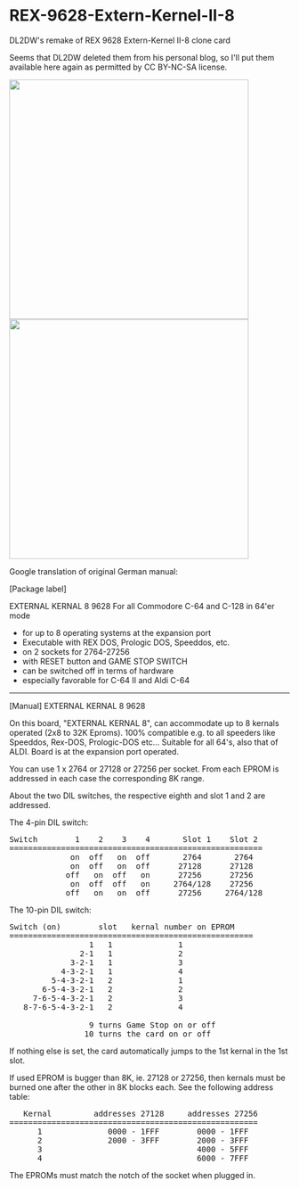# REX-9628-Extern-Kernel-II-8
DL2DW's remake of REX 9628 Extern-Kernel II-8 clone card 

Seems that DL2DW deleted them from his personal blog, so I'll put them available here again as permitted by CC BY-NC-SA license.

<img src="https://user-images.githubusercontent.com/229321/57842463-3b693200-77d5-11e9-8fe7-fea695310f6e.png" width="430"><img src="https://user-images.githubusercontent.com/229321/57842492-5340b600-77d5-11e9-92e2-29e8e72078ab.png" width="430">

Google translation of original German manual:

[Package label]

EXTERNAL KERNAL 8 9628
For all Commodore C-64 and C-128 in 64'er mode
- for up to 8 operating systems at the expansion port
- Executable with REX DOS, Prologic DOS, Speeddos, etc.
- on 2 sockets for 2764-27256
- with RESET button and GAME STOP SWITCH
- can be switched off in terms of hardware
- especially favorable for C-64 II and Aldi C-64

*********

[Manual]
EXTERNAL KERNAL 8 9628

On this board, "EXTERNAL KERNAL 8", can accommodate up to 8 kernals
operated (2x8 to 32K Eproms). 100% compatible e.g. to all speeders like Speeddos,
Rex-DOS, Prologic-DOS etc... Suitable for all 64's, also that of ALDI. Board is 
at the expansion port operated.

You can use 1 x 2764 or 27128 or 27256 per socket. From
each EPROM is addressed in each case the corresponding 8K range.

About the two DIL switches, the respective eighth and slot 1
and 2 are addressed.

The 4-pin DIL switch:
<pre>
Switch        1    2    3    4       Slot 1    Slot 2
======================================================
             on  off   on  off       2764       2764
             on  off   on  off      27128      27128
            off   on  off   on      27256      27256
             on  off  off   on     2764/128    27256
            off   on   on  off      27256     2764/128
</pre>
The 10-pin DIL switch:
<pre>
Switch (on)        slot   kernal number on EPROM
====================================================
                 1   1              1
               2-1   1              2
             3-2-1   1              3
           4-3-2-1   1              4
         5-4-3-2-1   2              1
       6-5-4-3-2-1   2              2
     7-6-5-4-3-2-1   2              3
   8-7-6-5-4-3-2-1   2              4

                 9 turns Game Stop on or off
                10 turns the card on or off
</pre>
If nothing else is set, the card automatically jumps to the
1st kernal in the 1st slot.

If used EPROM is bugger than 8K, ie. 27128 or 27256, then
kernals must be burned one after the other in 8K blocks each.
See the following address table:

<pre>
   Kernal         addresses 27128     addresses 27256
=====================================================
      1              0000 - 1FFF        0000 - 1FFF
      2              2000 - 3FFF        2000 - 3FFF
      3                                 4000 - 5FFF
      4                                 6000 - 7FFF
</pre>
The EPROMs must match the notch of the socket when plugged in.
